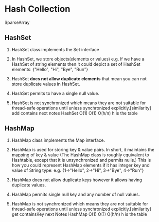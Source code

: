 # Hash Collection

SparseArray

## HashSet

1. HashSet class implements the Set interface

2. In HashSet, we store objects(elements or values) e.g. If we have a HashSet of string elements then it could depict a set of HashSet elements: {"Hello", "Hi", "Bye", "Run"}

3. HashSet **does not allow duplicate elements** that mean you can not store duplicate values in HashSet.

4. HashSet permits to have a single null value.

5. HashSet is not synchronized which means they are not suitable for thread-safe operations until unless synchronized explicitly.[similarity]
    add contains next notes
    HashSet O(1) O(1) O(h/n) h is the table

## HashMap

1. HashMap class implements the Map interface.

2. HashMap is used for storing key & value pairs. In short, it maintains the mapping of key & value (The HashMap class is roughly equivalent to Hashtable, except that it is unsynchronized and permits nulls.) This is how you could represent HashMap elements if it has integer key and value of String type: e.g. {1->"Hello", 2->"Hi", 3->"Bye", 4->"Run"}

3. HashMap does not allow duplicate keys however it allows having duplicate values.

4. HashMap permits single null key and any number of null values.

5. HashMap is not synchronized which means they are not suitable for thread-safe operations until unless synchronized explicitly.[similarity]
    get containsKey next Notes
    HashMap O(1) O(1) O(h/n) h is the table

